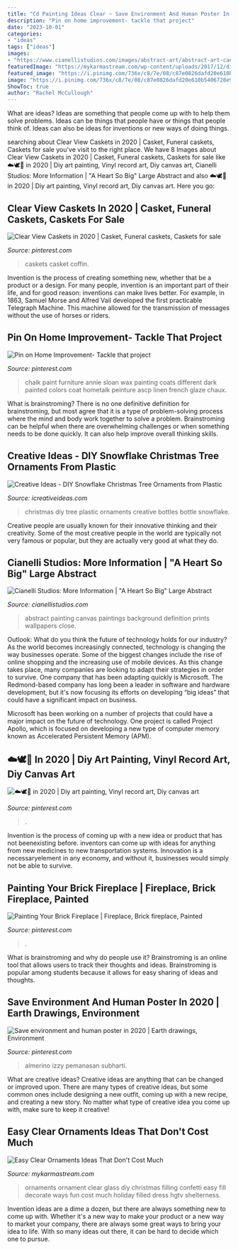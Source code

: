 ```yaml
---
title: "Cd Painting Ideas Clear ~ Save Environment And Human Poster In 2020"
description: "Pin on home improvement- tackle that project"
date: "2023-10-01"
categories:
- "ideas"
tags: ["ideas"]
images:
- "https://www.cianellistudios.com/images/abstract-art/abstract-art-canvas-prints-ahsb2.jpg"
featuredImage: "https://mykarmastream.com/wp-content/uploads/2017/12/diy-clear-ornament-7-.jpg"
featured_image: "https://i.pinimg.com/736x/c8/7e/08/c87e0826dafd20e610b5406728e9a7de.jpg"
image: "https://i.pinimg.com/736x/c8/7e/08/c87e0826dafd20e610b5406728e9a7de.jpg"
ShowToc: true
author: "Rachel McCullough"
---
```



What are ideas?
Ideas are something that people come up with to help them solve problems. Ideas can be things that people have or things that people think of. Ideas can also be ideas for inventions or new ways of doing things.

	

		
searching about Clear View Caskets in 2020 | Casket, Funeral caskets, Caskets for sale you've visit to the right place. We have 8 Images about Clear View Caskets in 2020 | Casket, Funeral caskets, Caskets for sale like ☁️🕊🌙 in 2020 | Diy art painting, Vinyl record art, Diy canvas art, Cianelli Studios: More Information | &quot;A Heart So Big&quot; Large Abstract and also ☁️🕊🌙 in 2020 | Diy art painting, Vinyl record art, Diy canvas art. Here you go:
		
    
## Clear View Caskets In 2020 | Casket, Funeral Caskets, Caskets For Sale

<img loading=lazy src="https://i.pinimg.com/736x/e0/bb/ea/e0bbea9be0f41a3d5666c638cd5ca56b.jpg" onerror="this.onerror=null;this.src='https://tse4.mm.bing.net/th?id=OIP.7ADmFFMcn_OHJveEQJRM2AHaJ3&amp;pid=15.1';" alt="Clear View Caskets in 2020 | Casket, Funeral caskets, Caskets for sale">

_Source: pinterest.com_

>caskets casket coffin. 

	

Invention is the process of creating something new, whether that be a product or a design. For many people, invention is an important part of their life, and for good reason: inventions can make lives better. For example, in 1863, Samuel Morse and Alfred Vail developed the first practicable Telegraph Machine. This machine allowed for the transmission of messages without the use of horses or riders.

    
## Pin On Home Improvement- Tackle That Project

<img loading=lazy src="https://i.pinimg.com/736x/6c/e1/37/6ce13780ebb919240c0fd97fbbd90ccd--chalk-painting-painting-tips.jpg" onerror="this.onerror=null;this.src='https://tse2.mm.bing.net/th?id=OIP.u903rHTyuIf4B4GyWh55WgAAAA&amp;pid=15.1';" alt="Pin on Home Improvement- Tackle that project">

_Source: pinterest.com_

>chalk paint furniture annie sloan wax painting coats different dark painted colors coat hometalk peinture ascp linen french glaze chaux. 

	

What is brainstroming?
There is no one definitive definition for brainstroming, but most agree that it is a type of problem-solving process where the mind and body work together to solve a problem. Brainstroming can be helpful when there are overwhelming challenges or when something needs to be done quickly. It can also help improve overall thinking skills.

    
## Creative Ideas - DIY Snowflake Christmas Tree Ornaments From Plastic

<img loading=lazy src="https://www.icreativeideas.com/wp-content/uploads/2014/11/Creative-Ideas-DIY-Plastic-Bottle-Christmas-Tree-7.jpg" onerror="this.onerror=null;this.src='https://tse4.mm.bing.net/th?id=OIP.M01iSdBuGMdyKTvaRMLhvwHaJ4&amp;pid=15.1';" alt="Creative Ideas - DIY Snowflake Christmas Tree Ornaments from Plastic">

_Source: icreativeideas.com_

>christmas diy tree plastic ornaments creative bottles bottle snowflake. 

	

Creative people are usually known for their innovative thinking and their creativity. Some of the most creative people in the world are typically not very famous or popular, but they are actually very good at what they do.

    
## Cianelli Studios: More Information | &quot;A Heart So Big&quot; Large Abstract

<img loading=lazy src="https://www.cianellistudios.com/images/abstract-art/abstract-art-canvas-prints-ahsb2.jpg" onerror="this.onerror=null;this.src='https://tse1.mm.bing.net/th?id=OIP.EJ_3lSO1q2b4_ZZDtKYInAHaHa&amp;pid=15.1';" alt="Cianelli Studios: More Information | &quot;A Heart So Big&quot; Large Abstract">

_Source: cianellistudios.com_

>abstract painting canvas paintings background definition prints wallpapers close. 

	

Outlook: What do you think the future of technology holds for our industry?
As the world becomes increasingly connected, technology is changing the way businesses operate. Some of the biggest changes include the rise of online shopping and the increasing use of mobile devices. As this change takes place, many companies are looking to adapt their strategies in order to survive. 
One company that has been adapting quickly is Microsoft. The Redmond-based company has long been a leader in software and hardware development, but it's now focusing its efforts on developing “big ideas” that could have a significant impact on business. 

Microsoft has been working on a number of projects that could have a major impact on the future of technology. One project is called Project Apollo, which is focused on developing a new type of computer memory known as Accelerated Persistent Memory (APM).

    
## ☁️🕊🌙 In 2020 | Diy Art Painting, Vinyl Record Art, Diy Canvas Art

<img loading=lazy src="https://i.pinimg.com/736x/c8/7e/08/c87e0826dafd20e610b5406728e9a7de.jpg" onerror="this.onerror=null;this.src='https://tse3.mm.bing.net/th?id=OIP.xI2ddM0UWKqkVgF0akGs0gHaJ3&amp;pid=15.1';" alt="☁️🕊🌙 in 2020 | Diy art painting, Vinyl record art, Diy canvas art">

_Source: pinterest.com_

>. 

	

Invention is the process of coming up with a new idea or product that has not beenexisting before. inventors can come up with ideas for anything from new medicines to new transportation systems. Innovation is a necessaryelement in any economy, and without it, businesses would simply not be able to survive.

    
## Painting Your Brick Fireplace | Fireplace, Brick Fireplace, Painted

<img loading=lazy src="https://i.pinimg.com/originals/90/99/5a/90995af45c7e33c97edd6500aa6ba628.jpg" onerror="this.onerror=null;this.src='https://tse3.mm.bing.net/th?id=OIP.WCu8c3zAOs3Guhb7cZmDbwAAAA&amp;pid=15.1';" alt="Painting Your Brick Fireplace | Fireplace, Brick fireplace, Painted">

_Source: pinterest.com_

>. 

	

What is brainstroming and why do people use it?
Brainstroming is an online tool that allows users to track their thoughts and ideas. Brainstroming is popular among students because it allows for easy sharing of ideas and thoughts.

    
## Save Environment And Human Poster In 2020 | Earth Drawings, Environment

<img loading=lazy src="https://i.pinimg.com/736x/d8/02/90/d80290bfad53f792aa71b2132374a18e.jpg" onerror="this.onerror=null;this.src='https://tse1.mm.bing.net/th?id=OIP.l-nLBOxBxpm8i7hGB2F26gHaKM&amp;pid=15.1';" alt="Save environment and human poster in 2020 | Earth drawings, Environment">

_Source: pinterest.com_

>almerino izzy pemanasan subharti. 

	

What are creative ideas?
Creative ideas are anything that can be changed or improved upon. There are many types of creative ideas, but some common ones include designing a new outfit, coming up with a new recipe, and creating a new story. No matter what type of creative idea you come up with, make sure to keep it creative!

    
## Easy Clear Ornaments Ideas That Don&#039;t Cost Much

<img loading=lazy src="https://mykarmastream.com/wp-content/uploads/2017/12/diy-clear-ornament-7-.jpg" onerror="this.onerror=null;this.src='https://tse1.mm.bing.net/th?id=OIP.ZR7yxOz7Lw2JAIe7iJ3QQAHaLH&amp;pid=15.1';" alt="Easy Clear Ornaments Ideas That Don&#039;t Cost Much">

_Source: mykarmastream.com_

>ornaments ornament clear glass diy christmas filling confetti easy fill decorate ways fun cost much holiday filled dress hgtv shelterness. 

	

Invention ideas are a dime a dozen, but there are always something new to come up with. Whether it's a new way to make your product or a new way to market your company, there are always some great ways to bring your idea to life. With so many ideas out there, it can be hard to decide which one to pursue.

